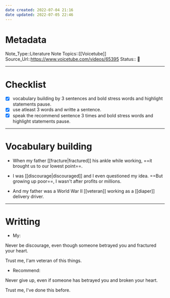 ```yaml
---
date created: 2022-07-04 21:16
date updated: 2022-07-05 22:46
---
```


# Metadata

Note_Type::Literature Note
Topics::[[Voicetube]]
Source_Url::<https://www.voicetube.com/videos/65395>
Status:: 👶

---

# Checklist

- [x] vocabulary building by 3 sentences and bold stress words and highlight statements pause.
- [x] use atleast 3 words and writte a sentence.
- [x] speak the recommend sentence 3 times and bold stress words and highlight statements pause.

---

# Vocabulary building

- When my father [[fracture|fractured]] his ankle while working, ==it brought us to our lowest point==.

- I was [[discourage|discouraged]] and I even questioned my idea. ==But growing up poor==, I wasn't after profits or millions.

- And my father was a World War II [[veteran]] working as a [[diaper]] delivery driver.

---

# Writting

- My:

Never be discourage, even though someone betrayed you and fractured your heart.

Trust me, I'am veteran of this things.

- Recommend:

Never give up, even if someone has betrayed you and broken your heart.

Trust me, I've done this before.
